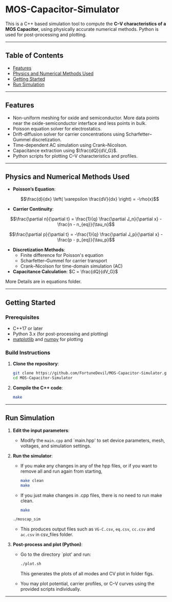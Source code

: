 # MOS-Capacitor-Simulator

This is a C++ based simulation tool to compute the **C–V characteristics of a MOS Capacitor**, using physically accurate numerical methods. Python is used for post-processing and plotting.

---
## Table of Contents
- [Features](#features)
- [Physics and Numerical Methods Used](#physics-and-numerical-methods-used)
- [Getting Started](#getting-started)
- [Run Simulation](#run-simulation)

---

## Features

- Non-uniform meshing for oxide and semiconductor. More data points near the oxide-semiconductor interface and less points in bulk.
- Poisson equation solver for electrostatics.
- Drift-diffusion solver for carrier concentrations using Scharfetter–Gummel discretization.
- Time-dependent AC simulation using Crank–Nicolson.
- Capacitance extraction using $`\frac{dQ}{dV_G}`$.
- Python scripts for plotting C–V characteristics and profiles.

---

## Physics and Numerical Methods Used

- **Poisson’s Equation**:
  ```math
  \frac{d}{dx} \left( \varepsilon \frac{dV}{dx} \right) = -\rho(x)
  ```
- **Carrier Continuity**:
  
```math
\frac{\partial n}{\partial t} = \frac{1}{q} \frac{\partial J_n}{\partial x} - \frac{n - n_{eq}}{\tau_n}
```

```math
\frac{\partial p}{\partial t} = -\frac{1}{q} \frac{\partial J_p}{\partial x} - \frac{p - p_{eq}}{\tau_p}
```
  
- **Discretization Methods**:
  - Finite difference for Poisson's equation
  - Scharfetter–Gummel for carrier transport
  - Crank–Nicolson for time-domain simulation (AC)
- **Capacitance Calculation**: $`C = \frac{dQ}{dV_G}`$

More Details are in equations folder.

---

## Getting Started

### Prerequisites

- C++17 or later
- Python 3.x (for post-processing and plotting)
- [matplotlib](https://matplotlib.org/) and [numpy](https://numpy.org/) for plotting

### Build Instructions

1. **Clone the repository**:
   ```bash
   git clone https://github.com/FortuneDevil/MOS-Capacitor-Simulator.git
   cd MOS-Capacitor-Simulator
   ```

2. **Compile the C++ code**:
   ```bash
   make
   ```

---

## Run Simulation

1. **Edit the input parameters**:

   - Modify the `main.cpp` and `main.hpp' to set device parameters, mesh, voltages, and simulation settings.

2. **Run the simulator**:

   - If you make any changes in any of the hpp files, or if you want to remove all and run again from starting,

     ```bash
     make clean
     make
     ```
   - If you just make changes in .cpp files, there is no need to run make clean.
     ```bash
     make
     ```
   
   ```bash
   ./moscap_sim
   ```

   - This produces output files such as `VG-C.csv`, `eq.csv`, `cc.csv` and `ac.csv` in csv_files folder.

4. **Post-process and plot (Python)**:

   - Go to the directory `plot' and run:

     ```bash
     ./plot.sh
     ```
     This generates the plots of all modes and CV plot in folder figs.

   - You may plot potential, carrier profiles, or C–V curves using the provided scripts individually.

---
